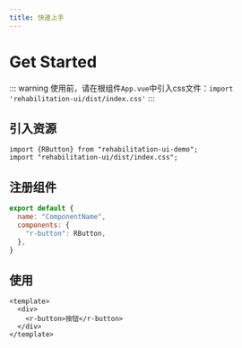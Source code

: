 ```yaml
---
title: 快速上手
---
```


#  Get Started
::: warning
使用前，请在根组件`App.vue`中引入css文件：`import 'rehabilitation-ui/dist/index.css'`
:::

## 引入资源
```
import {RButton} from "rehabilitation-ui-demo";
import "rehabilitation-ui/dist/index.css";
```

## 注册组件
```JavaScript
export default {
  name: "ComponentName",
  components: {
    "r-button": RButton,
  },
}
```

## 使用
```Vue
<template>
  <div>
    <r-button>按钮</r-button>
  </div>
</template>
```

<ClientOnly>
  <GetStartedDocs></GetStartedDocs>
</ClientOnly>